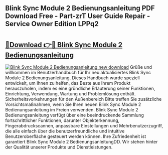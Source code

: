 ## Blink Sync Module 2 Bedienungsanleitung PDF Download Free - Part-zrT User Guide Repair - Service Owner Edition LPPq2

# <h2><a href="http://df1tyg.blite.top/?on=Blink+Sync+Module+2+Bedienungsanleitung">🔗Download 👉🔴 Blink Sync Module 2 Bedienungsanleitung</a></h2>

[![Blink Sync Module 2 Bedienungsanleitung new download](https://i.imgur.com/lujVjoI.png)](http://df1tyg.blite.top/?on=Blink+Sync+Module+2+Bedienungsanleitung)
Grüße und willkommen im Benutzerhandbuch für Ihr neu aktualisiertes Blink Sync Module 2 Bedienungsanleitung. Dieses Handbuch wurde speziell entwickelt, um Ihnen zu helfen, das Beste aus Ihrem Produkt herauszuholen, indem es eine gründliche Erläuterung seiner Funktionen, Einrichtung, Verwendung, Wartung und Problemlösung enthält. Sicherheitsvorkehrungen für den Außenbereich Bitte treffen Sie zusätzliche Vorsichtsmaßnahmen, wenn Sie Ihren neuen Blink Sync Module 2 Bedienungsanleitung im Freien verwenden. Blink Sync Module 2 Bedienungsanleitung verfügt über eine beeindruckende Sammlung fortschrittlicher Funktionen, darunter Objekterkennung, Fingerabdruckscannen, anpassbare Einstellungen und Mehrbenutzerzugriff, die alle einfach über die benutzerfreundliche und intuitive Benutzeroberfläche gesteuert werden können. Ihre Zufriedenheit ist garantiert Blink Sync Module 2 BedienungsanleitungDD. Wir stehen hinter der Qualität unserer Produkte und Dienstleistungen.
